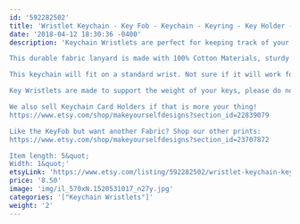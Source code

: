 ```yaml
---
id: '592282502'
title: 'Wristlet Keychain - Key Fob - Keychain - Keyring - Key Holder - Gift for Coworker - Teacher Gift - Gift for Her'
date: '2018-04-12 18:30:36 -0400'
description: 'Keychain Wristlets are perfect for keeping track of your keys while grocery shopping, going to the gym, or running errands. Available in super fun and cute fabrics- they also make an awesome gift for teachers, coworkers, neighbors and friends!!

This durable fabric lanyard is made with 100% Cotton Materials, sturdy interfacing, and silver hardware. Pattern of the fabric will vary with each Key Fob- no two are identical.

This keychain will fit on a standard wrist. Not sure if it will work for you? Our Key Wristlets are made with a 12&quot; long piece of fabric, folded in half to create the look.

Key Wristlets are made to support the weight of your keys, please do not use this as a support for a purse or anything heavier than the average keychain.

We also sell Keychain Card Holders if that is more your thing! 
https://www.etsy.com/shop/makeyourselfdesigns?section_id=22839079

Like the KeyFob but want another Fabric? Shop our other prints:
https://www.etsy.com/shop/makeyourselfdesigns?section_id=23707872

Item length: 5&quot;
Width: 1&quot;'
etsyLink: 'https://www.etsy.com/listing/592282502/wristlet-keychain-key-fob-keychain?utm_source=synctostaticsite&utm_medium=api&utm_campaign=api'
price: '8.50'
image: 'img/il_570xN.1520531017_n27y.jpg'
categories: '["Keychain Wristlets"]'
weight: '2'
---
```

